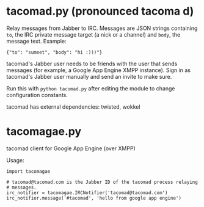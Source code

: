 # tacomad.py (pronounced tacoma d)

Relay messages from Jabber to IRC. Messages are JSON strings containing `to`,
the IRC private message target (a nick or a channel) and `body`, the message
text. Example:

    {"to": "sumeet", "body": "hi :)))"}

tacomad's Jabber user needs to be friends with the user that sends messages
(for example, a Google App Engine XMPP instance). Sign in as tacomad's Jabber
user manually and send an invite to make sure.

Run this with `python tacomad.py` after editing the module to change
configuration constants.

tacomad has external dependencies: twisted, wokkel


# tacomagae.py

tacomad client for Google App Engine (over XMPP)

Usage:

    import tacomagae

    # tacomad@tacomad.com is the Jabber ID of the tacomad process relaying
    # messages.
    irc_notifier = tacomagae.IRCNotifier('tacomad@tacomad.com')
    irc_notifier.message('#tacomad', 'hello from google app engine')
